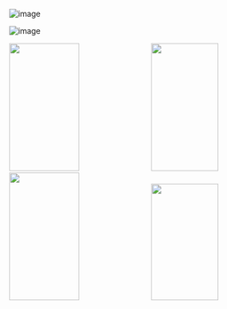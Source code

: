 ![image](https://user-images.githubusercontent.com/114375385/231469319-3b00ace2-049f-4589-973c-02c415a06e2f.png)

![image](https://user-images.githubusercontent.com/114375385/231619324-e1faac17-36d4-4baa-8113-598cc62e5762.png)

<img src="https://i.ibb.co/84s85SX/RosProj4.jpg" width="50%" height="230px"></img>
<img src="https://i.ibb.co/SV5BPxR/gitproject3.png" width="49%" height="230px"></img> <img src="https://i.ibb.co/ZWHBDRb/gitproject1.jpg" width="50%" height="230px"></img> <img src="https://i.ibb.co/CK0gqXt/gitproject2.png" width="49%" height="210px"></img> 
